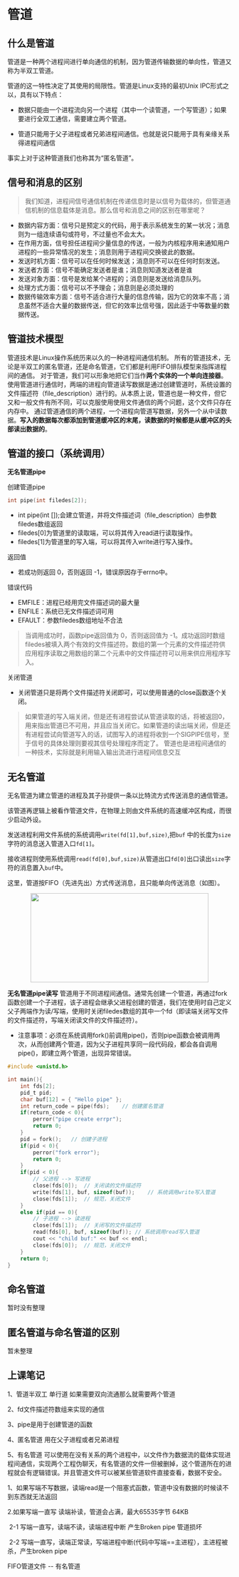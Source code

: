 # 管道

## 什么是管道

管道是一种两个进程间进行单向通信的机制，因为管道传输数据的单向性，管道又称为半双工管道。

管道的这一特性决定了其使用的局限性。管道是Linux支持的最初Unix IPC形式之以，具有以下特点：

- 数据只能由一个进程流向另一个进程（其中一个读管道，一个写管道）；如果要进行全双工通信，需要建立两个管道。

- 管道只能用于父子进程或者兄弟进程间通信。也就是说只能用于具有亲缘关系得进程间通信

事实上对于这种管道我们也称其为“匿名管道”。
## 信号和消息的区别
> 我们知道，进程间信号通信机制在传递信息时是以信号为载体的，但管道通信机制的信息载体是消息。那么信号和消息之间的区别在哪里呢？
- 数据内容方面：信号只是预定义的代码，用于表示系统发生的某一状况；消息则为一组连续语句或符号，不过量也不会太大。
- 在作用方面，信号担任进程间少量信息的传送，一般为内核程序用来通知用户进程的一些异常情况的发生；消息则用于进程间交换彼此的数据。
- 发送时机方面：信号可以在任何时候发送；消息则不可以在任何时刻发送。
- 发送者方面：信号不能确定发送者是谁；消息则知道发送者是谁
- 发送对象方面：信号是发给某个进程的；消息则是发送给消息队列。
- 处理方式方面：信号可以不予理会；消息则是必须处理的
- 数据传输效率方面：信号不适合进行大量的信息传输，因为它的效率不高；消息虽然不适合大量的数据传送，但它的效率比信号强，因此适于中等数量的数据传送。

## 管道技术模型
管道技术是Linux操作系统历来以久的一种进程间通信机制。
所有的管道技术，无论是半双工的匿名管道，还是命名管道，它们都是利用FIFO排队模型来指挥进程间的通信。
对于管道，我们可以形象地把它们当作**两个实体的一个单向连接器**。
使用管道进行通信时，两端的进程向管道读写数据是通过创建管道时，系统设置的文件描述符（file_description）进行的。从本质上说，管道也是一种文件，但它又和一般文件有所不同，可以克服使用使用文件通信的两个问题，这个文件只存在内存中。
通过管道通信的两个进程，一个进程向管道写数据，另外一个从中读数据。**写入的数据每次都添加到管道缓冲区的末尾，读数据的时候都是从缓冲区的头部读出数据的**。

## 管道的接口（系统调用）

**无名管道pipe**

创建管道pipe

```c
int pipe(int filedes[2]);
```

- int pipe(int []);会建立管道，并将文件描述词（file_description）由参数filedes数组返回
- filedes[0]为管道里的读取端，可以将其传入read进行读取操作。
- filedes[1]为管道里的写入端，可以将其传入write进行写入操作。

返回值

- 若成功则返回 0，否则返回 -1，错误原因存于errno中。

错误代码
- EMFILE：进程已经用完文件描述词的最大量
- ENFILE：系统已无文件描述词可用
- EFAULT：参数filedes数组地址不合法
> 当调用成功时，函数pipe返回值为 0，否则返回值为 -1。成功返回时数组filedes被填入两个有效的文件描述符。数组的第一个元素的文件描述符供应用程序读取之用数组的第二个元素中的文件描述符可以用来供应用程序写入。

关闭管道
- 关闭管道只是将两个文件描述符关闭即可，可以使用普通的close函数逐个关闭。
> 如果管道的写入端关闭，但是还有进程尝试从管道读取的话，将被返回0，用来指出管道已不可用，并且应当关闭它。如果管道的读出端关闭，但是还有进程尝试向管道写入的话，试图写入的进程将收到一个SIGPIPE信号，至于信号的具体处理则要视其信号处理程序而定了。
管道也是进程间通信的一种技术，实际就是利用输入输出流进行进程间信息交互

## 无名管道

无名管道为建立管道的进程及其子孙提供一条以比特流方式传送消息的通信管道。

该管道再逻辑上被看作管道文件，在物理上则由文件系统的高速缓冲区构成，而很少启动外设。

发送进程利用文件系统的系统调用`write(fd[1],buf,size)`,把`buf` 中的长度为`size`字符的消息送入管道入口`fd[1]`。

接收进程则使用系统调用`read(fd[0],buf,size)`从管道出口`fd[0]`出口读出`size`字符的消息置入`buf`中。

这里，管道按FIFO（先进先出）方式传送消息，且只能单向传送消息（如图）。

<p align="center"><img src="https://ae01.alicdn.com/kf/U0259fde9cccb44629ed5d9d2540a679a8.jpg" width="400" height="200" /> </p>



**无名管道pipe读写**
管道用于不同进程间通信。通常先创建一个管道，再通过fork函数创建一个子进程，该子进程会继承父进程创建的管道，我们在使用时自己定义父子两端作为读/写端，使用时关闭filedes数组的其中一个fd（即读端关闭写文件的文件描述符，写端关闭读文件的文件描述符）。

- 注意事项：必须在系统调用fork()前调用pipe()，否则pipe函数会被调用两次，从而创建两个管道，因为父子进程共享同一段代码段，都会各自调用pipe()，即建立两个管道，出现异常错误。

```c
#include <unistd.h>

int main(){
	int fds[2];
	pid_t pid;
    char buf[12] = { "Hello pipe" };
	int return_code = pipe(fds);	// 创建匿名管道
	if(return_code < 0){
		perror("pipe create errpr");
		return 0;
	}
	pid = fork();	// 创建子进程
	if(pid < 0){
		perror("fork error");
		return 0;
	}
	if(pid < 0){
		// 父进程 --> 写进程
        close(fds[0]);	// 关闭读的文件描述符
        write(fds[1], buf, sizeof(buf));	// 系统调用write写入管道
        close(fds[1]);	// 规范，关闭文件
	}
	else if(pid == 0){
		// 子进程 --> 读进程
		close(fds[1]);	// 关闭写的文件描述符
        read(fds[0], buf, sizeof(buf));	// 系统调用read写入管道
        cout << "child buf:" << buf << endl;
        close(fds[0]);	// 规范，关闭文件
	}
	return 0;
}
```

## 命名管道

暂时没有整理

## 匿名管道与命名管道的区别

暂未整理

## 上课笔记





1、管道半双工 单行道 如果需要双向流通那么就需要两个管道

2、fd文件描述符数组来实现的通信

3、pipe是用于创建管道的函数

4、匿名管道 用在父子进程或者兄弟进程

5、有名管道 可以使用在没有关系的两个进程中，以文件作为数据流的载体实现进程间通信，实现两个工程伪聊天，有名管道的文件一但被删掉，这个管道所在的进程就会有逻辑错误。并且管道文件可以被某些管道软件直接查看，数据不安全。



1、如果写端不写数据，读端read是一个阻塞式函数，管道中没有数据的时候读不到东西就无法返回

2.如果写端一直写 读端补读，管道会占满，最大65535字节 64KB

​	2-1 写端一直写，读端不读，读端进程中断 产生Broken pipe 管道损坏

​	2-2 写端一直写，读端正常读，写端进程中断(代码中写端==主进程），主进程被杀，产生broken pipe

FIFO管道文件 -- 有名管道

[^大部分转载自AlanTu的博客]: [linux内核剖析（八）进程间通信之-管道](https://www.cnblogs.com/alantu2018/p/8991343.html)

